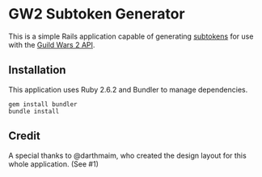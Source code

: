 # GW2 Subtoken Generator

This is a simple Rails application capable of generating
[subtokens](https://wiki.guildwars2.com/wiki/API:2/createsubtoken)
for use with the [Guild Wars 2 API](https://api.guildwars2.com/v2/).

## Installation

This application uses Ruby 2.6.2 and Bundler to manage dependencies.

```
gem install bundler
bundle install
```

## Credit

A special thanks to @darthmaim, who created the design layout
for this whole application. (See #1)

